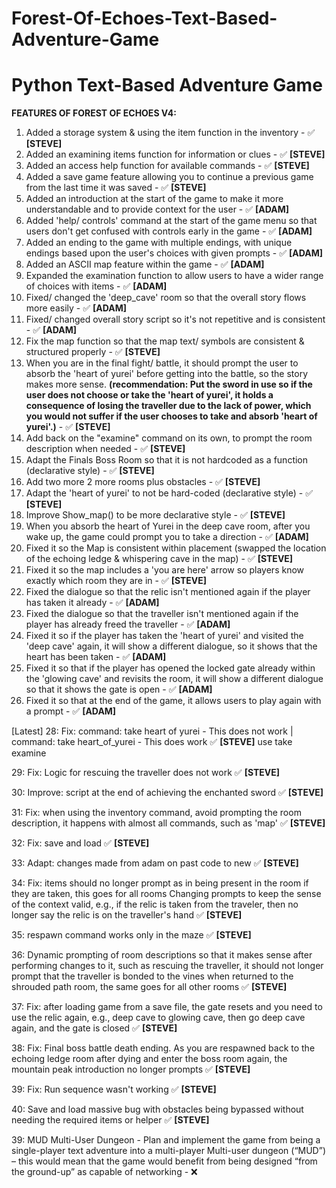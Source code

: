 # Forest-Of-Echoes-Text-Based-Adventure-Game
# Python Text-Based Adventure Game


**FEATURES OF FOREST OF ECHOES V4:**

1. Added a storage system & using the item function in the inventory -                                                                                     ✅ **[STEVE]**
2. Added an examining items function for information or clues -                                                                                            ✅ **[STEVE]**
3. Added an access help function for available commands -                                                                                                  ✅ **[STEVE]**
4. Added a save game feature allowing you to continue a previous game from the last time it was saved -                                                    ✅ **[STEVE]**
5. Added an introduction at the start of the game to make it more understandable and to provide context for the user -                                     ✅ **[ADAM]**
6. Added 'help/ controls' command at the start of the game menu so that users don't get confused with controls early in the game -                         ✅ **[ADAM]**
7. Added an ending to the game with multiple endings, with unique endings based upon the user's choices with given prompts -                               ✅ **[ADAM]**
8. Added an ASCII map feature within the game -                                                                                                            ✅ **[ADAM]**
9. Expanded the examination function to allow users to have a wider range of choices with items -                                                          ✅ **[ADAM]**
10. Fixed/ changed the 'deep_cave' room so that the overall story flows more easily -                                                                      ✅ **[ADAM]**
11. Fixed/ changed overall story script so it's not repetitive and is consistent -                                                                         ✅ **[ADAM]**
12. Fix the map function so that the map text/ symbols are consistent & structured properly -                                                              ✅ **[STEVE]**
13. When you are in the final fight/ battle, it should prompt the user to absorb the 'heart of yurei' before getting into the battle, so the story makes more sense. **(recommendation: Put the sword in use so if the user does not choose or take the 'heart of yurei', it holds a consequence of losing the traveller due to the lack of power, which you would not suffer if the user chooses to take and absorb 'heart of yurei'.)** -                                                                   ✅ **[STEVE]**
14. Add back on the "examine" command on its own, to prompt the room description when needed -                                                             ✅ **[STEVE]**
15. Adapt the Finals Boss Room so that it is not hardcoded as a function (declarative style) -                                                             ✅ **[STEVE]**
16. Add two more 2 more rooms plus obstacles -                                                                                                             ✅ **[STEVE]**
17. Adapt the 'heart of yurei' to not be hard-coded (declarative style) -                                                                                  ✅ **[STEVE]**
18. Improve Show_map() to be more declarative style -                                                                                                      ✅ **[STEVE]**
19. When you absorb the heart of Yurei in the deep cave room, after you wake up, the game could prompt you to take a direction -                           ✅ **[ADAM]**
20. Fixed it so the Map is consistent within placement (swapped the location of the echoing ledge & whispering cave in the map) - ✅ **[STEVE]**
21. Fixed it so the map includes a 'you are here' arrow so players know exactly which room they are in - ✅ **[STEVE]**
22. Fixed the dialogue so that the relic isn't mentioned again if the player has taken it already - ✅ **[ADAM]**
23. Fixed the dialogue so that the traveller isn't mentioned again if the player has already freed the traveller - ✅ **[ADAM]**
24. Fixed it so if the player has taken the 'heart of yurei' and visited the 'deep cave' again, it will show a different dialogue, so it shows that the heart has been taken - ✅ **[ADAM]**
25. Fixed it so that if the player has opened the locked gate already within the 'glowing cave' and revisits the room, it will show a different dialogue so that it shows the gate is open - ✅ **[ADAM]**
26. Fixed it so that at the end of the game, it allows users to play again with a prompt - ✅ **[ADAM]**

[Latest]
28: Fix: command: take heart of yurei - This does not work | command: take heart_of_yurei - This does work ✅ **[STEVE]**
      use
      take
      examine
      
29: Fix: Logic for rescuing the traveller does not work ✅ **[STEVE]**

30: Improve: script at the end of achieving the enchanted sword ✅ **[STEVE]**

31: Fix: when using the inventory command, avoid prompting the room description, it happens with almost all commands, such as 'map' ✅ **[STEVE]**

32: Fix: save and load ✅ **[STEVE]**

33: Adapt: changes made from adam on past code to new ✅ **[STEVE]**

34: Fix: items should no longer prompt as in being present in the room if they are taken, this goes for all rooms Changing prompts to keep the sense of the context valid, e.g., if the relic is taken from the traveler, then no longer say the relic is on the traveller's hand  ✅ **[STEVE]**

35: respawn command works only in the maze ✅ **[STEVE]**

36: Dynamic prompting of room descriptions so that it makes sense after performing changes to it, such as rescuing the traveller, it should not longer prompt that the traveller is bonded to the vines when returned to the shrouded path room, the same goes for all other rooms ✅ **[STEVE]**

37: Fix: after loading game from a save file, the gate resets and you need to use the relic again, e.g., deep cave to glowing cave, then go deep cave again, and the gate is closed ✅ **[STEVE]**

38: Fix: Final boss battle death ending. As you are respawned back to the echoing ledge room after dying and enter the boss room again, the mountain peak introduction no longer prompts ✅ **[STEVE]**

39: Fix: Run sequence wasn't working ✅ **[STEVE]**

40: Save and load massive bug with obstacles being bypassed without needing the required items or helper ✅ **[STEVE]**

39: MUD Multi-User Dungeon - Plan and implement the game from being a single-player text adventure into a multi-player Multi-user dungeon (“MUD”) – this would mean that the game would benefit from being designed “from the ground-up” as capable of networking - ❌



